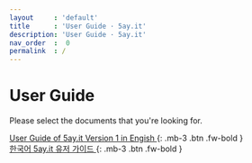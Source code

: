 ```yaml
---
layout     : 'default'
title      : 'User Guide · 5ay.it'
description: 'User Guide · 5ay.it'
nav_order  :  0
permalink  : /
---
```


# User Guide

Please select the documents that you're looking for.

[ User Guide of 5ay.it Version 1 in Engish ]( /v_1_en/index ){: .mb-3 .btn .fw-bold }<br>
[ 한국어 5ay.it 유저 가이드                ]( /v_1_ko/index ){: .mb-3 .btn .fw-bold }<br>
